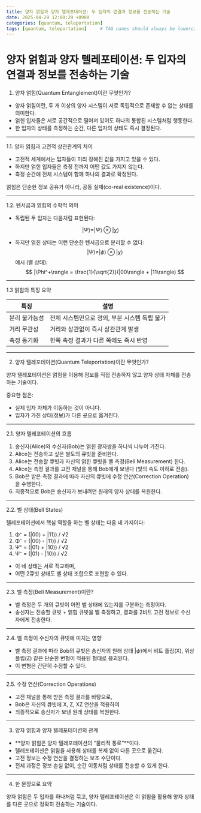 ```yaml
---
title: 양자 얽힘과 양자 텔레포테이션: 두 입자의 연결과 정보를 전송하는 기술
date: 2025-04-29 12:00:29 +0900
categories: [quantum, teleportation]
tags: [quantum, teleportation]     # TAG names should always be lowercase
---
```


# 양자 얽힘과 양자 텔레포테이션: 두 입자의 연결과 정보를 전송하는 기술

1. 양자 얽힘(Quantum Entanglement)이란 무엇인가?
- 양자 얽힘이란, 두 개 이상의 양자 시스템이 서로 독립적으로 존재할 수 없는 상태를 의미한다.
- 얽힌 입자들은 서로 공간적으로 떨어져 있어도 하나의 통합된 시스템처럼 행동한다.
- 한 입자의 상태를 측정하는 순간, 다른 입자의 상태도 즉시 결정된다.

---

1.1. 양자 얽힘과 고전적 상관관계의 차이
- 고전적 세계에서는 입자들이 미리 정해진 값을 가지고 있을 수 있다.
- 하지만 얽힌 입자들은 측정 전까지 어떤 값도 가지지 않는다.
- 측정 순간에 전체 시스템이 함께 하나의 결과로 확정된다.

얽힘은 단순한 정보 공유가 아니라, 공동 실재(co-real existence)이다.

---

1.2. 텐서곱과 얽힘의 수학적 의미
- 독립된 두 입자는 다음처럼 표현된다:

$$
|\Psi\rangle = |\Psi\rangle \otimes |\chi\rangle
$$

- 하지만 얽힌 상태는 이런 단순한 텐서곱으로 분리할 수 없다:
$$
|\Psi\rangle \neq |\phi\rangle \otimes |\chi\rangle
$$
예시 (벨 상태):
$$
|\Phi^+\rangle = \frac{1}{\sqrt{2}}(|00\rangle + |11\rangle)
$$

---
1.3 얽힘의 특징 요약

| 특징          | 설명                                          |
| ------------- | --------------------------------------------- |
| 분리 불가능성 | 전체 시스템만으로 정의, 부분 시스템 독립 불가 |
| 거리 무관성   | 거리와 상관없이 즉시 상관관계 발생            |
| 측정 동기화   | 한쪽 측정 결과가 다른 쪽에도 즉시 반영        |

---

2. 양자 텔레포테이션(Quantum Teleportation)이란 무엇인가?

양자 텔레포테이션은 얽힘을 이용해
정보를 직접 전송하지 않고 양자 상태 자체를 전송하는 기술이다.

중요한 점은:
- 실제 입자 자체가 이동하는 것이 아니다.
- 입자가 가진 상태(정보)가 다른 곳으로 옮겨진다.

---

2.1. 양자 텔레포테이션의 흐름

1.	송신자(Alice)와 수신자(Bob)는 얽힌 광자쌍을 하나씩 나누어 가진다.
2.	Alice는 전송하고 싶은 별도의 큐빗을 준비한다.
3.	Alice는 전송할 큐빗과 자신의 얽힌 큐빗을 벨 측정(Bell Measurement) 한다.
4.	Alice는 측정 결과를 고전 채널을 통해 Bob에게 보낸다 (빛의 속도 이하로 전송).
5.	Bob은 받은 측정 결과에 따라 자신의 큐빗에 수정 연산(Correction Operation) 을 수행한다.
6.	최종적으로 Bob은 송신자가 보내려던 원래의 양자 상태를 복원한다.

---

2.2. 벨 상태(Bell States)

텔레포테이션에서 핵심 역할을 하는 벨 상태는 다음 네 가지이다:
1. Φ⁺ = (|00⟩ + |11⟩) / √2
2. Φ⁻ = (|00⟩ - |11⟩) / √2
3. Ψ⁺ = (|01⟩ + |10⟩) / √2
4. Ψ⁻ = (|01⟩ - |10⟩) / √2

- 이 네 상태는 서로 직교하며,
- 어떤 2큐빗 상태도 벨 상태 조합으로 표현할 수 있다.

---

2.3. 벨 측정(Bell Measurement)이란?
- 벨 측정은 두 개의 큐빗이 어떤 벨 상태에 있는지를 구분하는 측정이다.
- 송신자는 전송할 큐빗 + 얽힘 큐빗을 벨 측정하고, 결과를 2비트 고전 정보로 수신자에게 전송한다.

---

2.4. 벨 측정이 수신자의 큐빗에 미치는 영향
- 벨 측정 결과에 따라 Bob의 큐빗은
송신자의 원래 상태 $|\psi\rangle$에서 비트 플립(X), 위상 플립(Z) 같은 단순한 변형이 적용된 형태로 붕괴된다.
- 이 변형은 간단히 수정할 수 있다.

---
2.5. 수정 연산(Correction Operations)
- 고전 채널을 통해 받은 측정 결과를 바탕으로,
- Bob은 자신의 큐빗에 X, Z, XZ 연산을 적용하여
- 최종적으로 송신자가 보낸 원래 상태를 복원한다.

---

3. 양자 얽힘과 양자 텔레포테이션의 관계
- **양자 얽힘은 양자 텔레포테이션의 “물리적 통로”**이다.
- 텔레포테이션은 얽힘을 사용해 상태를 복제 없이 다른 곳으로 옮긴다.
- 고전 정보는 수정 연산을 결정하는 보조 수단이다.
- 전체 과정은 정보 손실 없이, 순간 이동처럼 상태를 전송할 수 있게 한다.

---

4. 한 문장으로 요약

양자 얽힘은 두 입자를 하나처럼 묶고, 양자 텔레포테이션은 이 얽힘을 활용해 양자 상태를 다른 곳으로 정확히 전송하는 기술이다.
